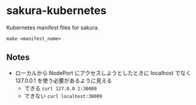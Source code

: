 sakura-kubernetes
=================

Kubernetes manifest files for sakura.


    make <manifest_name>


Notes
-----

- ローカルから NodePort にアクセスしようとしたときに localhost でなく 127.0.0.1 を使う必要があるように見える
  - できる `curl 127.0.0.1:30009`
  - できない `curl localhost:30009`
